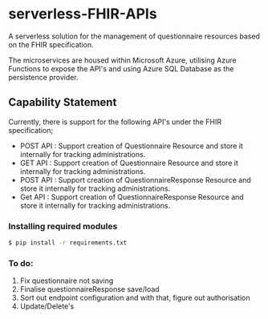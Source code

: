# serverless-FHIR-APIs

A serverless solution for the management of questionnaire resources based on the FHIR specification.

The microservices are housed within Microsoft Azure, utilising Azure Functions to expose the API's
and using Azure SQL Database as the persistence provider.

## Capability Statement

Currently, there is support for the following API's under the FHIR specification;
- POST API : Support creation of Questionnaire Resource and store it internally for tracking administrations.
- GET API : Support creation of Questionnaire Resource and store it internally for tracking administrations.
- POST API : Support creation of QuestionnaireResponse Resource and store it internally for tracking administrations.
- Get API : Support creation of QuestionnaireResponse Resource and store it internally for tracking administrations.


### Installing required modules
```bash
$ pip install -r requirements.txt
```

### To do:
1. Fix questionnaire not saving 
2. Finalise questionnaireResponse save/load
3. Sort out endpoint configuration and with that, figure out authorisation
4. Update/Delete's 
